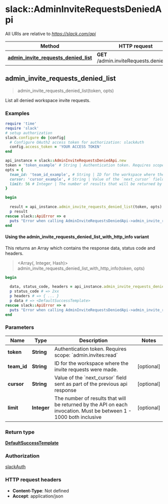 # slack::AdminInviteRequestsDeniedApi

All URIs are relative to *https://slack.com/api*

| Method | HTTP request | Description |
| ------ | ------------ | ----------- |
| [**admin_invite_requests_denied_list**](AdminInviteRequestsDeniedApi.md#admin_invite_requests_denied_list) | **GET** /admin.inviteRequests.denied.list |  |


## admin_invite_requests_denied_list

> <DefaultSuccessTemplate> admin_invite_requests_denied_list(token, opts)



List all denied workspace invite requests.

### Examples

```ruby
require 'time'
require 'slack'
# setup authorization
slack.configure do |config|
  # Configure OAuth2 access token for authorization: slackAuth
  config.access_token = 'YOUR ACCESS TOKEN'
end

api_instance = slack::AdminInviteRequestsDeniedApi.new
token = 'token_example' # String | Authentication token. Requires scope: `admin.invites:read`
opts = {
  team_id: 'team_id_example', # String | ID for the workspace where the invite requests were made.
  cursor: 'cursor_example', # String | Value of the `next_cursor` field sent as part of the previous api response
  limit: 56 # Integer | The number of results that will be returned by the API on each invocation. Must be between 1 - 1000 both inclusive
}

begin
  
  result = api_instance.admin_invite_requests_denied_list(token, opts)
  p result
rescue slack::ApiError => e
  puts "Error when calling AdminInviteRequestsDeniedApi->admin_invite_requests_denied_list: #{e}"
end
```

#### Using the admin_invite_requests_denied_list_with_http_info variant

This returns an Array which contains the response data, status code and headers.

> <Array(<DefaultSuccessTemplate>, Integer, Hash)> admin_invite_requests_denied_list_with_http_info(token, opts)

```ruby
begin
  
  data, status_code, headers = api_instance.admin_invite_requests_denied_list_with_http_info(token, opts)
  p status_code # => 2xx
  p headers # => { ... }
  p data # => <DefaultSuccessTemplate>
rescue slack::ApiError => e
  puts "Error when calling AdminInviteRequestsDeniedApi->admin_invite_requests_denied_list_with_http_info: #{e}"
end
```

### Parameters

| Name | Type | Description | Notes |
| ---- | ---- | ----------- | ----- |
| **token** | **String** | Authentication token. Requires scope: &#x60;admin.invites:read&#x60; |  |
| **team_id** | **String** | ID for the workspace where the invite requests were made. | [optional] |
| **cursor** | **String** | Value of the &#x60;next_cursor&#x60; field sent as part of the previous api response | [optional] |
| **limit** | **Integer** | The number of results that will be returned by the API on each invocation. Must be between 1 - 1000 both inclusive | [optional] |

### Return type

[**DefaultSuccessTemplate**](DefaultSuccessTemplate.md)

### Authorization

[slackAuth](../README.md#slackAuth)

### HTTP request headers

- **Content-Type**: Not defined
- **Accept**: application/json

